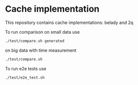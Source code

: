 # Cache implementation

This repository contains cache implementations: belady and 2q

To run comparison on small data use

```bash
./test/compare.sh generated
```

on big data with time measurement

```bash
./test/compare.sh
```

To run e2e tests use

```bash
./test/e2e_test.sh
```
